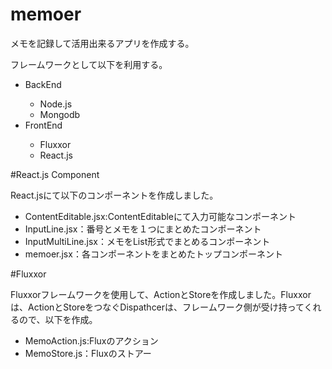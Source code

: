 # memoer
<p>メモを記録して活用出来るアプリを作成する。</P>

<p>フレームワークとして以下を利用する。</p>
<ul>
  <li>BackEnd</li>
  <ul>
    <li>Node.js
    <li>Mongodb
  </ul>
  <li>FrontEnd</li>
  <ul>
    <li>Fluxxor
    <li>React.js
    </ul>
</ul>

#React.js Component
<p>React.jsにて以下のコンポーネントを作成しました。</p>
<ul>
  <li>ContentEditable.jsx:ContentEditableにて入力可能なコンポーネント</li>
  <li>InputLine.jsx：番号とメモを１つにまとめたコンポーネント</li>
  <li>InputMultiLine.jsx：メモをList形式でまとめるコンポーネント</li>
  <li>memoer.jsx：各コンポーネントをまとめたトップコンポーネント</li>
</ul>

#Fluxxor
<p>Fluxxorフレームワークを使用して、ActionとStoreを作成しました。Fluxxorは、ActionとStoreをつなぐDispathcerは、フレームワーク側が受け持ってくれるので、以下を作成。</p>
<ul>
  <li>MemoAction.js:Fluxのアクション</li>
  <li>MemoStore.js：Fluxのストアー</li>
</ul>

